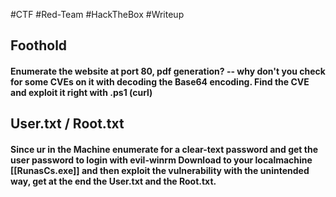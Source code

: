 #CTF #Red-Team #HackTheBox #Writeup 


## Foothold

#### Enumerate the website at port 80, pdf generation? -- why don't you check for some CVEs on it with decoding the Base64 encoding. Find the CVE and exploit it right with .ps1 (curl)




## User.txt / Root.txt

#### Since ur in the Machine enumerate for a clear-text password and get the user password to login with evil-winrm Download to your localmachine [[RunasCs.exe]] and then exploit the vulnerability with the unintended way, get at the end the User.txt and the Root.txt.